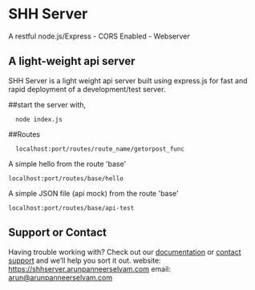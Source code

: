 # SHH Server

A restful node.js/Express - CORS Enabled - Webserver

## A light-weight api server


SHH Server is a light weight api server built using express.js for fast and rapid deployment of a development/test server.

##start the server with,
   ```
     node index.js
   ```
##Routes

  ```
    localhost:port/routes/route_name/getorpost_func
  ```
  A simple hello from the route 'base'
  ```
  localhost:port/routes/base/hello
  ```

  A simple JSON file (api mock) from the route 'base'
  ```
  localhost:port/routes/base/api-test
  ```
  

## Support or Contact

Having trouble working with? Check out our [documentation](https://docs.github.com/categories/github-pages-basics/) or [contact support](https://github.com/contact) and we’ll help you sort it out.
website: https://shhserver.arunpanneerselvam.com
email: arun@arunpanneerselvam.com
